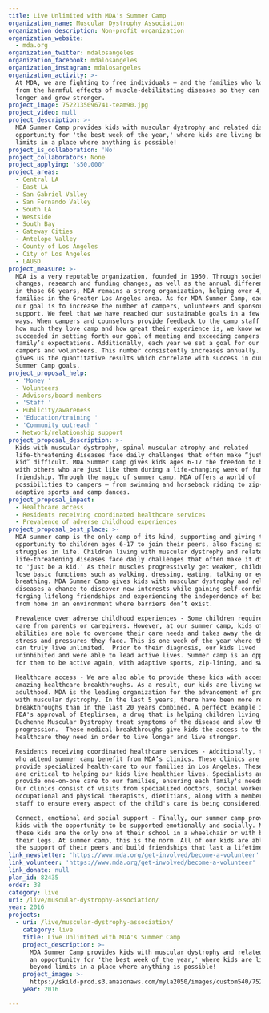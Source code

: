 ```yaml
---
title: Live Unlimited with MDA's Summer Camp
organization_name: Muscular Dystrophy Association
organization_description: Non-profit organization
organization_website:
  - mda.org
organization_twitter: mdalosangeles
organization_facebook: mdalosangeles
organization_instagram: mdalosangeles
organization_activity: >-
  At MDA, we are fighting to free individuals — and the families who love them —
  from the harmful effects of muscle-debilitating diseases so they can live
  longer and grow stronger.
project_image: 7522135096741-team90.jpg
project_video: null
project_description: >-
  MDA Summer Camp provides kids with muscular dystrophy and related diseases an
  opportunity for 'the best week of the year,' where kids are living beyond
  limits in a place where anything is possible!
project_is_collaboration: 'No'
project_collaborators: None
project_applying: '$50,000'
project_areas:
  - Central LA
  - East LA
  - San Gabriel Valley
  - San Fernando Valley
  - South LA
  - Westside
  - South Bay
  - Gateway Cities
  - Antelope Valley
  - County of Los Angeles
  - City of Los Angeles
  - LAUSD
project_measure: >-
  MDA is a very reputable organization, founded in 1950. Through societal
  changes, research and funding changes, as well as the annual differences made
  in those 66 years, MDA remains a strong organization, helping over 4,000
  families in the Greater Los Angeles area. As for MDA Summer Camp, each year,
  our goal is to increase the number of campers, volunteers and sponsorship
  support. We feel that we have reached our sustainable goals in a few different
  ways. When campers and counselors provide feedback to the camp staff stating
  how much they love camp and how great their experience is, we know we have
  succeeded in setting forth our goal of meeting and exceeding campers and their
  family’s expectations. Additionally, each year we set a goal for our number of
  campers and volunteers. This number consistently increases annually. This
  gives us the quantitative results which correlate with success in our MDA
  Summer Camp goals.
project_proposal_help:
  - 'Money '
  - Volunteers
  - Advisors/board members
  - 'Staff '
  - Publicity/awareness
  - 'Education/training '
  - 'Community outreach '
  - Network/relationship support
project_proposal_description: >-
  Kids with muscular dystrophy, spinal muscular atrophy and related
  life-threatening diseases face daily challenges that often make “just being a
  kid” difficult. MDA Summer Camp gives kids ages 6-17 the freedom to be kids
  with others who are just like them during a life-changing week of fun and
  friendship. Through the magic of summer camp, MDA offers a world of
  possibilities to campers — from swimming and horseback riding to zip-lining,
  adaptive sports and camp dances.
project_proposal_impact:
  - Healthcare access
  - Residents receiving coordinated healthcare services
  - Prevalence of adverse childhood experiences
project_proposal_best_place: >-
  MDA summer camp is the only camp of its kind, supporting and giving the
  opportunity to children ages 6-17 to join their peers, also facing similar
  struggles in life. Children living with muscular dystrophy and related
  life-threatening diseases face daily challenges that often make it difficult
  to 'just be a kid.' As their muscles progressively get weaker, children may
  lose basic functions such as walking, dressing, eating, talking or even
  breathing. MDA Summer Camp gives kids with muscular dystrophy and related
  diseases a chance to discover new interests while gaining self-confidence,
  forging lifelong friendships and experiencing the independence of being away
  from home in an environment where barriers don’t exist. 

  Prevalence over adverse childhood experiences - Some children require 24-hour
  care from parents or caregivers. However, at our summer camp, kids of all
  abilities are able to overcome their care needs and takes away the daily
  stress and pressures they face. This is one week of the year where these kids
  can truly live unlimited.  Prior to their diagnosis, our kids lived
  uninhibited and were able to lead active lives. Summer camp is an opportunity
  for them to be active again, with adaptive sports, zip-lining, and swimming. 

  Healthcare access - We are also able to provide these kids with access to
  amazing healthcare breakthroughs. As a result, our kids are living well into
  adulthood. MDA is the leading organization for the advancement of progress
  with muscular dystrophy. In the last 5 years, there have been more research
  breakthroughs than in the last 20 years combined. A perfect example is the
  FDA's approval of Eteplirsen, a drug that is helping children living with
  Duchenne Muscular Dystrophy treat symptoms of the disease and slow the
  progression.  These medical breakthroughs give kids the access to the
  healthcare they need in order to live longer and live stronger. 

  Residents receiving coordinated healthcare services - Additionally, the kids
  who attend summer camp benefit from MDA’s clinics. These clinics are able to
  provide specialized health-care to our families in Los Angeles. These clinics
  are critical to helping our kids live healthier lives. Specialists are able to
  provide one-on-one care to our families, ensuring each family's needs are met.
  Our clinics consist of visits from specialized doctors, social workers,
  occupational and physical therapists, dietitians, along with a member of our
  staff to ensure every aspect of the child's care is being considered. 

  Connect, emotional and social support - Finally, our summer camp provides our
  kids with the opportunity to be supported emotionally and socially. Many of
  these kids are the only one at their school in a wheelchair or with braces for
  their legs. At summer camp, this is the norm. All of our kids are able to feel
  the support of their peers and build friendships that last a lifetime.
link_newsletter: 'https://www.mda.org/get-involved/become-a-volunteer'
link_volunteer: 'https://www.mda.org/get-involved/become-a-volunteer'
link_donate: null
plan_id: 82435
order: 38
category: live
uri: /live/muscular-dystrophy-association/
year: 2016
projects:
  - uri: /live/muscular-dystrophy-association/
    category: live
    title: Live Unlimited with MDA's Summer Camp
    project_description: >-
      MDA Summer Camp provides kids with muscular dystrophy and related diseases
      an opportunity for 'the best week of the year,' where kids are living
      beyond limits in a place where anything is possible!
    project_image: >-
      https://skild-prod.s3.amazonaws.com/myla2050/images/custom540/7522135096741-team90.jpg
    year: 2016

---
```


